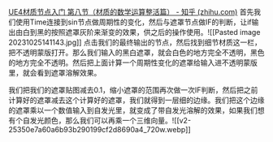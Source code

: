 [UE4材质节点入门 第八节（材质的数学运算整活篇） - 知乎 (zhihu.com)](https://zhuanlan.zhihu.com/p/463690636)
首先我们使用Time连接到sin节点做周期性的变化，然后与遮罩节点做IF的判断，让if输出由白到黑的按照遮罩灰阶来渐变的效果，供之后的操作使用。![[Pasted image 20231025141143.jpg]]
点击我们的最终输出的节点，然后找到细节材质这一栏，把不透明蒙版打开。那么我们输入的黑白遮罩，就会白色的地方完全不透明，黑色的地方完全不透明。然后把上面计算一个周期性变化的遮罩给输入进不透明蒙版里，就会看到遮罩溶解效果。

我们把我们的遮罩贴图减去0.1，缩小遮罩的范围再次做一次IF判断，然后把之前计算好的遮罩减去这个计算好的遮罩，我们就得到一层细的边缘。我们把这个边缘的遮罩乘以一个数值输入到自发光里，就变成了带自发光溶解的效果，如果我们想有个自发光颜色，那么我们可以再乘一个三维向量。![[v2-25350e7a60a6b93b290199cf2d8690a4_720w.webp]]
